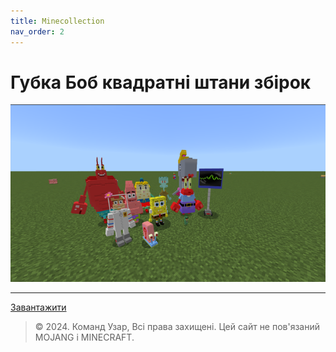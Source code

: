 ```yaml
---
title: Minecollection
nav_order: 2
---
```

# Губка Боб квадратні штани збірок 
![Моя збірка](https://raw.githubusercontent.com/uzvarUA/minecollection/main/spongebob-squarepants-addon_2.png)
____
[Завантажити](https://github.com/uzvarUA/minecollection/releases/download/v1.0.0/minecollection.zip)
> © 2024. Команд Узар, Всі права захищені. Цей сайт не пов'язаний MOJANG і MINECRAFT.
